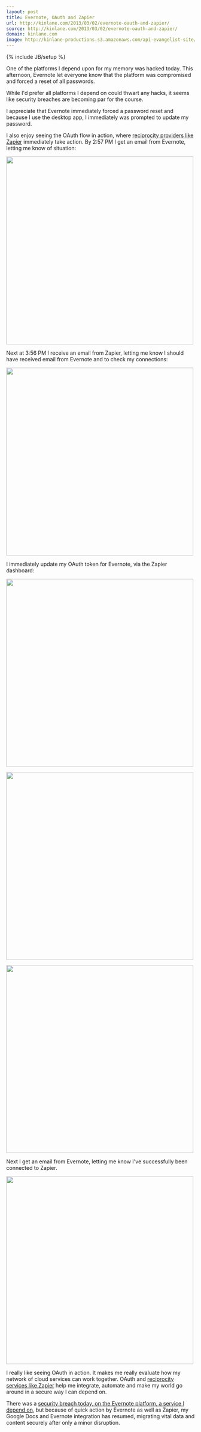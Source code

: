 ```yaml
---
layout: post
title: Evernote, OAuth and Zapier
url: http://kinlane.com/2013/03/02/evernote-oauth-and-zapier/
source: http://kinlane.com/2013/03/02/evernote-oauth-and-zapier/
domain: kinlane.com
image: http://kinlane-productions.s3.amazonaws.com/api-evangelist-site/blog/evernote-hacked-03-2013.png
---
```

{% include JB/setup %}<p>
     One of the platforms I depend upon for my memory was hacked today. This afternoon, Evernote let everyone know that the platform was compromised and forced a reset of all passwords.
</p>

<p>
     While I'd prefer all platforms I depend on could thwart any hacks, it seems like security breaches are becoming par for the course.
</p>

<p>
     I appreciate that Evernote immediately forced a password reset and because I use the desktop app, I immediately was prompted to update my password.  
</p>

<p>
     I also enjoy seeing the OAuth flow in action, where <a href="http://apievangelist.com/trends/reciprocity.php">reciprocity providers like Zapier</a> immediately take action.  By 2:57 PM I get an email from Evernote, letting me know of situation:
</p>

<p>
     <img class="c1"
        src="https://s3.amazonaws.com/kinlane-productions/api-evangelist/evernote/evernote-hacked-03-2013.png"
        alt=""
        width="500" />
</p>

<p>
     Next at 3:56 PM I receive an email from Zapier, letting me know I should have received email from Evernote and to check my connections:
</p>

<p>
     <img class="c1"
        src="https://s3.amazonaws.com/kinlane-productions/api-evangelist/evernote/zapier-evernote-email.png"
        alt=""
        width="500" />
</p>

<p>
     I immediately update my OAuth token for Evernote, via the Zapier dashboard:
</p>

<p>
     <img class="c1"
        src="https://s3.amazonaws.com/kinlane-productions/api-evangelist/evernote/zapier-evernote-token-failed.png"
        alt=""
        width="500" />
</p>

<p>
     <img class="c1"
        src="https://s3.amazonaws.com/kinlane-productions/api-evangelist/evernote/zapier-evernote-login.png"
        alt=""
        width="500" />
</p>

<p>
     <img class="c1"
        src="https://s3.amazonaws.com/kinlane-productions/api-evangelist/evernote/zapier-oauth-evernote.png"
        alt=""
        width="500" />
</p>

<p>
     Next I get an email from Evernote, letting me know I've successfully been connected to Zapier.
</p>

<p>
     <img class="c1"
        src="https://s3.amazonaws.com/kinlane-productions/api-evangelist/evernote/zapier-evernote-auth-email.png"
        alt=""
        width="500" />
</p>

<p>
     I really like seeing OAuth in action. It makes me really evaluate how my network of cloud services can work together. OAuth and <a href="http://apievangelist.com/trends/reciprocity.php">reciprocity services like Zapier</a> help me integrate, automate and make my world go around in a secure way I can depend on.
</p>

<p>
     There was a <a href="http://evernote.com/corp/news/password_reset.php">security breach today, on the Evernote platform, a service I depend on</a>, but because of quick action by Evernote as well as Zapier, my Google Docs and Evernote integration has resumed, migrating vital data and content securely after only a minor disruption.
</p>